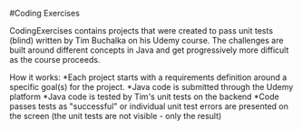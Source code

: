#Coding Exercises

CodingExercises contains projects that were created to pass unit tests (blind) written by Tim Buchalka on his Udemy course. The challenges are built around different concepts in Java and get progressively more difficult as the course proceeds.

How it works:
*Each project starts with a requirements definition around a specific goal(s) for the project.
*Java code is submitted through the Udemy platform
*Java code is tested by Tim's unit tests on the backend
*Code passes tests as "successful" or individual unit test errors are presented on the screen (the unit tests are not visible - only the result)
